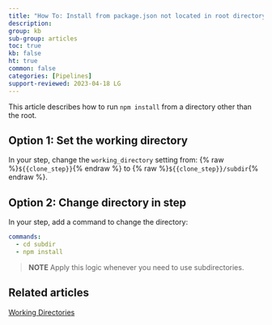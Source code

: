 ```yaml
---
title: "How To: Install from package.json not located in root directory"
description: 
group: kb
sub-group: articles
toc: true
kb: false
ht: true
common: false
categories: [Pipelines]
support-reviewed: 2023-04-18 LG
---
```


This article describes how to run `npm install` from a directory other than the root.



## Option 1: Set the working directory
In your step, change the `working_directory` setting from:
{% raw %}`${{clone_step}}`{% endraw %} to {% raw %}`${{clone_step}}/subdir`{% endraw %}.

## Option 2: Change directory in step
In your step, add a command to change the directory:

```yaml
commands:   
  - cd subdir   
  - npm install
```

>**NOTE**
Apply this logic whenever you need to use subdirectories.

## Related articles
[Working Directories]({{site.baseurl}}/docs/pipelines/what-is-the-codefresh-yaml/#working-directories)
